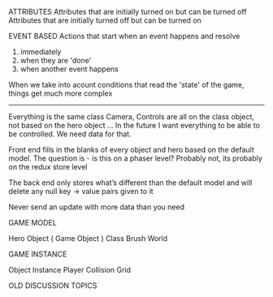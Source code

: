 ATTRIBUTES
Attributes that are initially turned on but can be turned off
Attributes that are initially turned off but can be turned on

EVENT BASED
Actions that start when an event happens and resolve
  1. immediately
  2. when they are 'done'
  3. when another event happens

When we take into acount conditions that read the 'state' of the game, things get much more complex


---


Everything is the same class
Camera, Controls are all on the class object, not based on the hero object
... In the future I want everything to be able to be controlled. We need data for that. 

Front end fills in the blanks of every object and hero based on the default model. The question is - is this on a phaser level? Probably not, its probably on the redux store level

The back end only stores what’s different than the default model and will delete any null key -> value pairs given to it

Never send an update with more data than you need

GAME MODEL

Hero
Object ( Game Object )
Class
Brush
World

GAME INSTANCE

Object Instance
Player
Collision Grid


OLD DISCUSSION TOPICS



